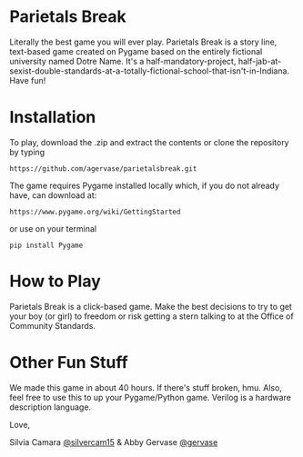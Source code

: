 # Parietals Break

Literally the best game you will ever play. Parietals Break is a story line, text-based game created on Pygame based on the entirely fictional university named Dotre Name. It's a half-mandatory-project, half-jab-at-sexist-double-standards-at-a-totally-fictional-school-that-isn't-in-Indiana. Have fun!

# Installation
To play, download the .zip and extract the contents or clone the repository by typing
```
https://github.com/agervase/parietalsbreak.git
```
The game requires Pygame installed locally which, if you do not already have, can download at:
```
https://www.pygame.org/wiki/GettingStarted
```
or use on your terminal
```
pip install Pygame
```
# How to Play

Parietals Break is a click-based game. Make the best decisions to try to get your boy (or girl) to freedom or risk getting a stern talking to at the Office of Community Standards. 

# Other Fun Stuff

We made this game in about 40 hours. If there's stuff broken, hmu. Also, feel free to use this to up your Pygame/Python game. 
Verilog is a hardware description language. 

Love,

Silvia Camara [@silvercam15](https://github.com/silvercam15)
      &
Abby Gervase [@gervase](https://github.com/agervase)



